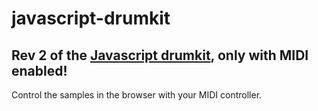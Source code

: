 # javascript-drumkit

## Rev 2 of the [Javascript drumkit](https://theemattoliver.github.io/javascript-drumkit), only with MIDI enabled! 

Control the samples in the browser with your MIDI controller. 
